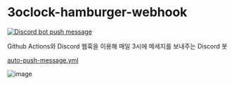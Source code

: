 # 3oclock-hamburger-webhook

[![Discord bot push message](https://github.com/HYK-Nov/3oclock-hamburger-webhook/actions/workflows/auto-push-message.yml/badge.svg)](https://github.com/HYK-Nov/3oclock-hamburger-webhook/actions/workflows/auto-push-message.yml)

Github Actions와 Discord 웹훅을 이용해 매일 3시에 메세지를 보내주는 Discord 봇

[auto-push-message.yml](.github/workflows/auto-push-message.yml)

![image](https://github.com/HYK-Nov/3oclock-hamburger/assets/90774229/131caa08-f445-4137-a879-9b7dddecfe6a)
